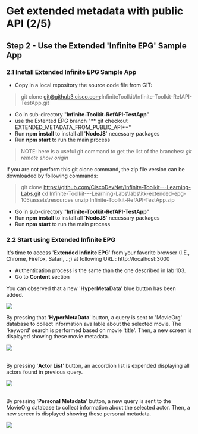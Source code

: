 #  Get extended metadata with public API (2/5)


## Step 2 - Use the Extended 'Infinite EPG' Sample App

### 2.1 Install Extended Infinite EPG Sample App

-  Copy in a local repository the source code file from GIT:

> git clone git@github3.cisco.com:InfiniteToolkit/Infinite-Toolkit-RefAPI-TestApp.git

- Go in sub-directory "**Infinite-Toolkit-RefAPI-TestApp**"
- use the Extented EPG branch "** git checkout EXTENDED_METADATA_FROM_PUBLIC_API**"
- Run **npm install** to install all  '**NodeJS**' necessary packages
- Run **npm start** to run the main process


> NOTE: here is a useful git command to get the list of the branches:
> *git remote show origin*


If you are not perform this git clone command, the zip file version can be downloaded by following commands:

> git clone https://github.com/CiscoDevNet/Infinite-Toolkit---Learning-Labs.git
> cd Infinite-Toolkit---Learning-Labs\labs\itk-extended-epg-105\assets\resources
> unzip Infinite-Toolkit-RefAPI-TestApp.zip
- Go in sub-directory "**Infinite-Toolkit-RefAPI-TestApp**"
- Run **npm install** to install all  '**NodeJS**' necessary packages
- Run **npm start** to run the main process


### 2.2 Start using Extended Infinite EPG

It's time to access '**Extended Infinite EPG**' from your favorite browser (I.E., Chrome, Firefox, Safari, ..;)
at following URL : http://localhost:3000

- Authentication process is the same than the one described in lab 103.
- Go to **Content** section

You can observed that a new '**HyperMetaData**' blue button has been added.

  ![](/posts/files/itk-extended-epg-105/assets/images/REF-API-105-03_epg.jpg)<br/>


By pressing that '**HyperMetaData**' button, a query is sent to 'MovieOrg' database to collect information available about the selected movie. The 'keyword' search is performed based on movie 'title'.
Then, a new screen is displayed showing these movie metadata.

  ![](/posts/files/itk-extended-epg-105/assets/images/REF-API-105-04_epg.jpg)<br/>
</br>



By pressing '**Actor List**' button, an accordion list is expended displaying all actors found in previous query.

  ![](/posts/files/itk-extended-epg-105/assets/images/REF-API-105-05_epg.jpg)<br/>
</br>


By pressing '**Personal Metadata**' button, a new query is sent to the MovieOrg database to collect information about the selected actor.
Then, a new screen is displayed showing these personal metadata.

  ![](/posts/files/itk-extended-epg-105/assets/images/REF-API-105-06_epg.jpg)<br/>
</br>